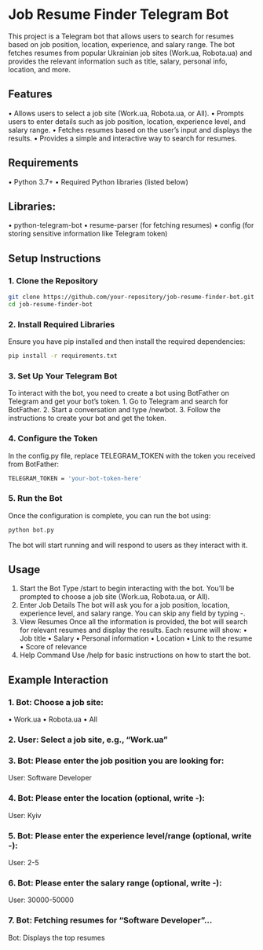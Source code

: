 # Job Resume Finder Telegram Bot

This project is a Telegram bot that allows users to search for resumes based on job position, location, experience, and salary range. The bot fetches resumes from popular Ukrainian job sites (Work.ua, Robota.ua) and provides the relevant information such as title, salary, personal info, location, and more.

## Features

•	Allows users to select a job site (Work.ua, Robota.ua, or All).
•	Prompts users to enter details such as job position, location, experience level, and salary range.
•	Fetches resumes based on the user’s input and displays the results.
•	Provides a simple and interactive way to search for resumes.

## Requirements

•	Python 3.7+
•	Required Python libraries (listed below)

## Libraries:

•	python-telegram-bot
•	resume-parser (for fetching resumes)
•	config (for storing sensitive information like Telegram token)

## Setup Instructions

### 1. Clone the Repository

```bash
git clone https://github.com/your-repository/job-resume-finder-bot.git
cd job-resume-finder-bot
```

### 2. Install Required Libraries

Ensure you have pip installed and then install the required dependencies:
```bash
pip install -r requirements.txt
```

### 3. Set Up Your Telegram Bot

To interact with the bot, you need to create a bot using BotFather on Telegram and get your bot’s token.
	1.	Go to Telegram and search for BotFather.
	2.	Start a conversation and type /newbot.
	3.	Follow the instructions to create your bot and get the token.

### 4. Configure the Token

In the config.py file, replace TELEGRAM_TOKEN with the token you received from BotFather:

```bash
TELEGRAM_TOKEN = 'your-bot-token-here'
```

### 5. Run the Bot

Once the configuration is complete, you can run the bot using:

```bash
python bot.py
```

The bot will start running and will respond to users as they interact with it.

## Usage

1.	Start the Bot
Type /start to begin interacting with the bot. You’ll be prompted to choose a job site (Work.ua, Robota.ua, or All).
2.	Enter Job Details
The bot will ask you for a job position, location, experience level, and salary range. You can skip any field by typing -.
3.	View Resumes
Once all the information is provided, the bot will search for relevant resumes and display the results. Each resume will show:
	•	Job title
	•	Salary
	•	Personal information
	•	Location
	•	Link to the resume
	•	Score of relevance
4.	Help Command
Use /help for basic instructions on how to start the bot.

## Example Interaction

### 1.	Bot: Choose a job site:
•	Work.ua
•	Robota.ua
•	All
### 2.	User: Select a job site, e.g., “Work.ua”
### 3.	Bot: Please enter the job position you are looking for:
User: Software Developer
### 4.	Bot: Please enter the location (optional, write -):
User: Kyiv
### 5.	Bot: Please enter the experience level/range (optional, write -):
User: 2-5
### 6.	Bot: Please enter the salary range (optional, write -):
User: 30000-50000
### 7.	Bot: Fetching resumes for “Software Developer”…
Bot: Displays the top resumes
